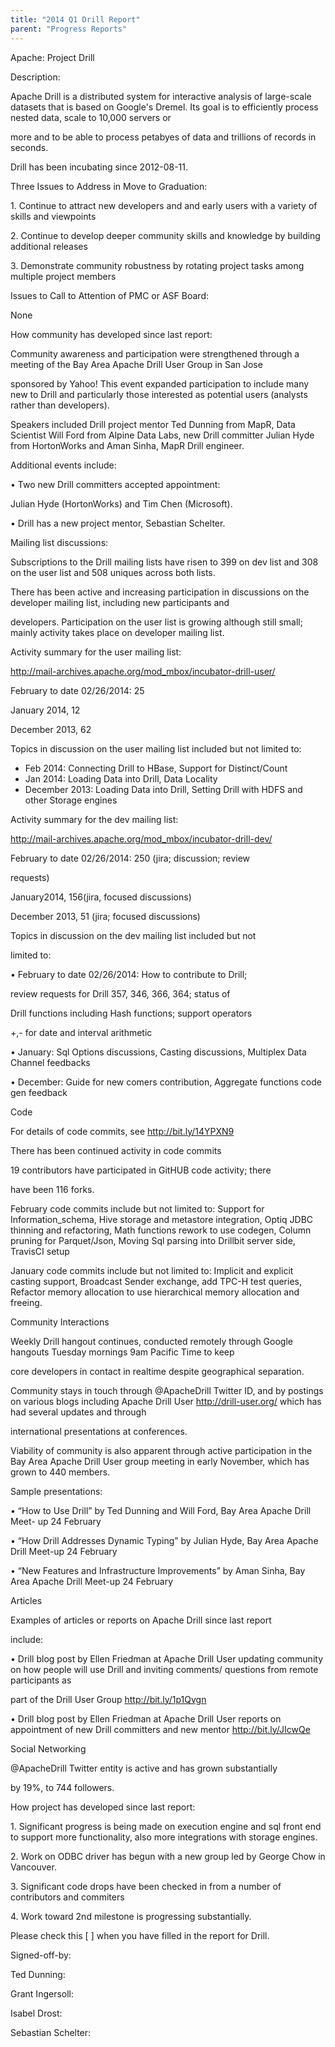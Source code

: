 ```yaml
---
title: "2014 Q1 Drill Report"
parent: "Progress Reports"
---
```


Apache: Project Drill

Description:

Apache Drill is a distributed system for interactive analysis of large-scale
datasets that is based on Google's Dremel. Its goal is to efficiently process
nested data, scale to 10,000 servers or

more and to be able to process petabyes of data and trillions of records in
seconds.

Drill has been incubating since 2012-08-11.

Three Issues to Address in Move to Graduation:

1\. Continue to attract new developers and and early users with a variety of
skills and viewpoints

2\. Continue to develop deeper community skills and knowledge by building
additional releases

3\. Demonstrate community robustness by rotating project tasks among multiple
project members

Issues to Call to Attention of PMC or ASF Board:

None

How community has developed since last report:

Community awareness and participation were strengthened through a meeting of
the Bay Area Apache Drill User Group in San Jose

sponsored by Yahoo! This event expanded participation to include many new to
Drill and particularly those interested as potential users (analysts rather
than developers).

Speakers included Drill project mentor Ted Dunning from MapR, Data Scientist
Will Ford from Alpine Data Labs, new Drill committer Julian Hyde from
HortonWorks and Aman Sinha, MapR Drill engineer.

Additional events include:

• Two new Drill committers accepted appointment:

Julian Hyde (HortonWorks) and Tim Chen (Microsoft).

• Drill has a new project mentor, Sebastian Schelter.

Mailing list discussions:

Subscriptions to the Drill mailing lists have risen to 399 on dev list and 308
on the user list and 508 uniques across both lists.

There has been active and increasing participation in discussions on the
developer mailing list, including new participants and

developers. Participation on the user list is growing although still small;
mainly activity takes place on developer mailing list.

Activity summary for the user mailing list:

<http://mail-archives.apache.org/mod_mbox/incubator-drill-user/>

February to date 02/26/2014: 25

January 2014, 12

December 2013, 62

Topics in discussion on the user mailing list included but not limited to:

  * Feb 2014: Connecting Drill to HBase, Support for Distinct/Count
  * Jan 2014: Loading Data into Drill, Data Locality
  * December 2013: Loading Data into Drill, Setting Drill with HDFS and other Storage engines

Activity summary for the dev mailing list:

<http://mail-archives.apache.org/mod_mbox/incubator-drill-dev/>

February to date 02/26/2014: 250 (jira; discussion; review

requests)

January2014, 156(jira, focused discussions)

December 2013, 51 (jira; focused discussions)

Topics in discussion on the dev mailing list included but not

limited to:

• February to date 02/26/2014: How to contribute to Drill;

review requests for Drill 357, 346, 366, 364; status of

Drill functions including Hash functions; support operators

+,- for date and interval arithmetic

• January: Sql Options discussions, Casting discussions, Multiplex Data
Channel feedbacks

• December: Guide for new comers contribution, Aggregate functions code gen
feedback

Code

For details of code commits, see <http://bit.ly/14YPXN9>

There has been continued activity in code commits

19 contributors have participated in GitHUB code activity; there

have been 116 forks.

February code commits include but not limited to: Support for
Information_schema, Hive storage and metastore integration, Optiq JDBC
thinning and refactoring, Math functions rework to use codegen, Column pruning
for Parquet/Json, Moving Sql parsing into Drillbit server side, TravisCI setup

January code commits include but not limited to: Implicit and explicit casting
support, Broadcast Sender exchange, add TPC-H test queries, Refactor memory
allocation to use hierarchical memory allocation and freeing.

Community Interactions

Weekly Drill hangout continues, conducted remotely through Google hangouts
Tuesday mornings 9am Pacific Time to keep

core developers in contact in realtime despite geographical separation.

Community stays in touch through @ApacheDrill Twitter ID, and by postings on
various blogs including Apache Drill User <http://drill-user.org/> which has
had several updates and through

international presentations at conferences.

Viability of community is also apparent through active participation in the
Bay Area Apache Drill User group meeting in early November, which has grown to
440 members.

Sample presentations:

• “How to Use Drill” by Ted Dunning and Will Ford, Bay Area Apache Drill Meet-
up 24 February

• “How Drill Addresses Dynamic Typing” by Julian Hyde, Bay Area Apache Drill
Meet-up 24 February

• “New Features and Infrastructure Improvements” by Aman Sinha, Bay Area
Apache Drill Meet-up 24 February

Articles

Examples of articles or reports on Apache Drill since last report

include:

• Drill blog post by Ellen Friedman at Apache Drill User updating community on
how people will use Drill and inviting comments/ questions from remote
participants as

part of the Drill User Group <http://bit.ly/1p1Qvgn>

• Drill blog post by Ellen Friedman at Apache Drill User reports on
appointment of new Drill committers and new mentor <http://bit.ly/JIcwQe>

Social Networking

@ApacheDrill Twitter entity is active and has grown substantially

by 19%, to 744 followers.

How project has developed since last report:

1\. Significant progress is being made on execution engine and sql front end
to support more functionality, also more integrations with storage engines.

2\. Work on ODBC driver has begun with a new group led by George Chow in
Vancouver.

3\. Significant code drops have been checked in from a number of contributors
and commiters

4\. Work toward 2nd milestone is progressing substantially.

Please check this [ ] when you have filled in the report for Drill.

Signed-off-by:

Ted Dunning: [](drill)

Grant Ingersoll: [ ](drill)

Isabel Drost: [ ](drill)

Sebastian Schelter: [ ](drill)

